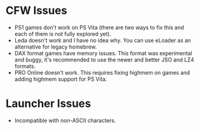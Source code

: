 # CFW Issues
- PS1 games don't work on PS Vita (there are two ways to fix this and each of them is not fully explored yet).
- Leda doesn't work and I have no idea why. You can use eLoader as an alternative for legacy homebrew.
- DAX format games have memory issues. This format was experimental and buggy, it's recommended to use the newer and better JSO and LZ4 formats.
- PRO Online doesn't work. This requires fixing highmem on games and adding highmem support for PS Vita.

# Launcher Issues
- Incompatible with non-ASCII characters.
